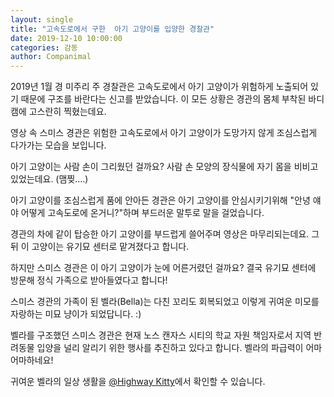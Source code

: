 ```yaml
---
layout: single
title: "고속도로에서 구한  아기 고양이를 입양한 경찰관"
date: 2019-12-10 10:00:00
categories: 감동
author: Companimal
---
```


[](https://www.instagram.com/p/BsOqAFNgEkD/?utm_source=ig_web_copy_link)

2019년 1월 경 미주리 주 경찰관은 고속도로에서 아기 고양이가 위험하게 노출되어 있기 때문에 구조를 바란다는 신고를 받았습니다. 이 모든 상황은 경관의 몸체 부착된 바디캠에 고스란히 찍혔는데요.

영상 속 스미스 경관은 위험한 고속도로에서 아기 고양이가 도망가지 않게 조심스럽게 다가가는 모습을 보입니다.

아기 고양이는 사람 손이 그리웠던 걸까요? 사람 손 모양의 장식물에 자기 몸을 비비고 있었는데요. (맴찢….)

아기 고양이를 조심스럽게 품에 안아든 경관은 아기 고양이를 안심시키기위해 "안녕 얘야 어떻게 고속도로에 온거니?"하며 부드러운 말투로 말을 걸었습니다.

경관의 차에 같이 탑승한 아기 고양이를 부드럽게 쓸어주며 영상은 마무리되는데요. 그 뒤 이 고양이는 유기묘 센터로 맡겨졌다고 합니다.

하지만 스미스 경관은 이 아기 고양이가 눈에 어른거렸던 걸까요? 결국 유기묘 센터에 방문해 정식 가족으로 받아들였다고 합니다!

스미스 경관의 가족이 된 벨라(Bella)는 다친 꼬리도 회복되었고 이렇게 귀여운 미모를 자랑하는 미묘 냥이가 되었답니다. :)

벨라를 구조했던 스미스 경관은 현재 노스 캔자스 시티의 학교 자원 책임자로서 지역 반려동물 입양을 널리 알리기 위한 행사를 추진하고 있다고 합니다. 벨라의 파급력이 어마어마하네요!

[](https://www.instagram.com/p/BuMWC4fFWH-/?utm_source=ig_web_copy_link)

귀여운 벨라의 일상 생활을 [@Highway Kitty](https://www.instagram.com/highwaykitty/?hl=ko)에서 확인할 수 있습니다.
